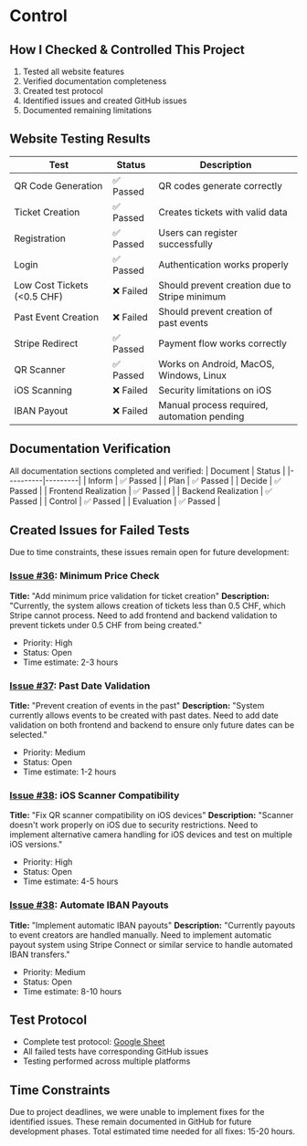 # Control

## How I Checked & Controlled This Project
1. Tested all website features
2. Verified documentation completeness
3. Created test protocol
4. Identified issues and created GitHub issues
5. Documented remaining limitations

## Website Testing Results
| Test | Status | Description |
|------|---------|------------|
| QR Code Generation | ✅ Passed | QR codes generate correctly |
| Ticket Creation | ✅ Passed | Creates tickets with valid data |
| Registration | ✅ Passed | Users can register successfully |
| Login | ✅ Passed | Authentication works properly |
| Low Cost Tickets (<0.5 CHF) | ❌ Failed | Should prevent creation due to Stripe minimum |
| Past Event Creation | ❌ Failed | Should prevent creation of past events |
| Stripe Redirect | ✅ Passed | Payment flow works correctly |
| QR Scanner | ✅ Passed | Works on Android, MacOS, Windows, Linux |
| iOS Scanning | ❌ Failed | Security limitations on iOS |
| IBAN Payout | ❌ Failed | Manual process required, automation pending |



## Documentation Verification
All documentation sections completed and verified:
| Document | Status |
|----------|---------|
| Inform | ✅ Passed |
| Plan | ✅ Passed |
| Decide | ✅ Passed |
| Frontend Realization | ✅ Passed |
| Backend Realization | ✅ Passed |
| Control | ✅ Passed |
| Evaluation | ✅ Passed |

## Created Issues for Failed Tests
Due to time constraints, these issues remain open for future development:

### [Issue #36](https://github.com/Nepomuk5665/ShitTicket/issues/36): Minimum Price Check
**Title:** "Add minimum price validation for ticket creation"
**Description:** "Currently, the system allows creation of tickets less than 0.5 CHF, which Stripe cannot process. Need to add frontend and backend validation to prevent tickets under 0.5 CHF from being created."
- Priority: High
- Status: Open
- Time estimate: 2-3 hours

### [Issue #37](https://github.com/Nepomuk5665/ShitTicket/issues/37): Past Date Validation
**Title:** "Prevent creation of events in the past"
**Description:** "System currently allows events to be created with past dates. Need to add date validation on both frontend and backend to ensure only future dates can be selected."
- Priority: Medium
- Status: Open
- Time estimate: 1-2 hours

### [Issue #38](https://github.com/Nepomuk5665/ShitTicket/issues/38): iOS Scanner Compatibility
**Title:** "Fix QR scanner compatibility on iOS devices"
**Description:** "Scanner doesn't work properly on iOS due to security restrictions. Need to implement alternative camera handling for iOS devices and test on multiple iOS versions."
- Priority: High
- Status: Open
- Time estimate: 4-5 hours

### [Issue #38](https://github.com/Nepomuk5665/ShitTicket/issues/38): Automate IBAN Payouts
**Title:** "Implement automatic IBAN payouts"
**Description:** "Currently payouts to event creators are handled manually. Need to implement automatic payout system using Stripe Connect or similar service to handle automated IBAN transfers."
- Priority: Medium
- Status: Open
- Time estimate: 8-10 hours

## Test Protocol
* Complete test protocol: [Google Sheet](https://docs.google.com/spreadsheets/d/1Z1QQc2RJvuFWbhcTCpFHncJb-vXWN5Jc-3CDtvcGwo0/edit?usp=sharing)
* All failed tests have corresponding GitHub issues
* Testing performed across multiple platforms

## Time Constraints
Due to project deadlines, we were unable to implement fixes for the identified issues. These remain documented in GitHub for future development phases. Total estimated time needed for all fixes: 15-20 hours.


